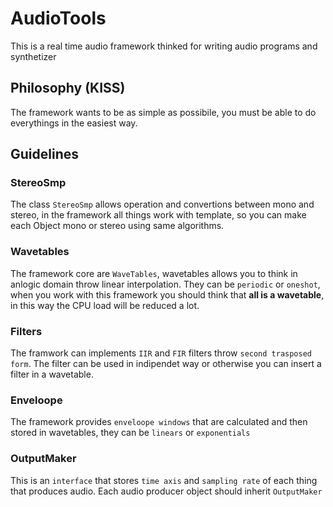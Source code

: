 # AudioTools
This is a real time audio framework thinked for writing audio programs and synthetizer

## Philosophy (KISS)
The framework wants to be as simple as possibile, you must be able to do everythings in the easiest way.

## Guidelines

### StereoSmp
The class `StereoSmp` allows operation and convertions between mono and stereo, in the framework all things work with template, so you can make each Object mono or stereo using same algorithms.

### Wavetables
The framework core are `WaveTables`, wavetables allows you to think in anlogic domain throw linear interpolation. They can be `periodic` or `oneshot`, when you work with this framework you should think that **all is a wavetable**, in this way the CPU load will be reduced a lot.

### Filters
The framwork can implements `IIR` and `FIR` filters throw `second trasposed form`. The filter can be used in indipendet way or otherwise you can insert a filter in a wavetable.

### Enveloope
The framework provides `enveloope windows` that are calculated and then stored in wavetables, they can be `linears` or `exponentials`

### OutputMaker
This is an `interface` that stores `time axis` and `sampling rate` of each thing that produces audio.
Each audio producer object should inherit `OutputMaker`





